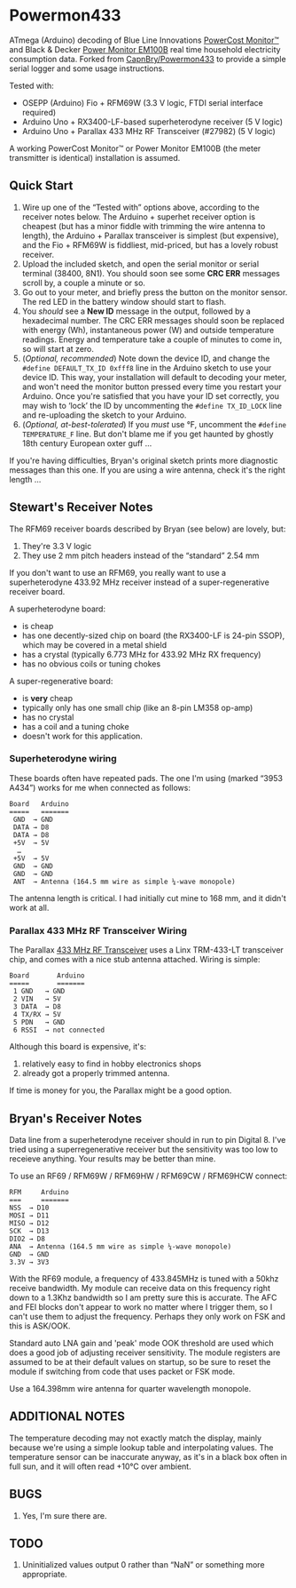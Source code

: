Powermon433
===========

ATmega (Arduino) decoding of Blue Line Innovations
[PowerCost Monitor™](http://www.bluelineinnovations.com/powercost-monitor-2
"PowerCost Monitor™") and Black & Decker
[Power Monitor EM100B](http://servicenet.blackanddecker.com/Products/Detail/EM100B
"Power Monitor EM100B") real time household electricity consumption
data. Forked from
[CapnBry/Powermon433](https://github.com/CapnBry/Powermon433
"CapnBry/Powermon433") to provide a simple serial logger and some
usage instructions.

Tested with:

* OSEPP (Arduino) Fio + RFM69W (3.3 V logic, FTDI serial interface
  required)
* Arduino Uno + RX3400-LF-based superheterodyne receiver (5 V logic)
* Arduino Uno + Parallax 433 MHz RF Transceiver (#27982) (5 V logic)

A working PowerCost Monitor™ or Power Monitor EM100B (the meter
transmitter is identical) installation is assumed.

## Quick Start ##

1. Wire up one of the “Tested with” options above, according to the
   receiver notes below. The Arduino + superhet receiver option is
   cheapest (but has a minor fiddle with trimming the wire antenna to
   length), the Arduino + Parallax transceiver is simplest (but
   expensive), and the Fio + RFM69W is fiddliest, mid-priced, but has
   a lovely robust receiver.
2. Upload the included sketch, and open the serial monitor or serial
   terminal (38400, 8N1). You should soon see some **CRC ERR**
   messages scroll by, a couple a minute or so.
3. Go out to your meter, and briefly press the button on the monitor
   sensor. The red LED in the battery window should start to flash.
4. You *should* see a **New ID** message in the output,
   followed by a hexadecimal number. The CRC ERR messages should soon
   be replaced with energy (Wh), instantaneous power (W) and outside
   temperature readings. Energy and temperature take a couple of
   minutes to come in, so will start at zero.
5. (*Optional, recommended*) Note down the device ID, and change the
   `#define DEFAULT_TX_ID 0xfff8` line in the Arduino sketch to use
   your device ID. This way, your installation will default to
   decoding your meter, and won't need the monitor button pressed
   every time you restart your Arduino. Once you're satisfied that you
   have your ID set correctly, you may wish to ‘lock’ the ID by
   uncommenting the `#define TX_ID_LOCK` line and re-uploading the
   sketch to your Arduino.
6. (*Optional, at-best-tolerated*) If you *must* use °F, uncomment the
   `#define TEMPERATURE_F` line. But don't blame me if you get haunted
   by ghostly 18th century European oxter guff …

If you're having difficulties, Bryan's original sketch prints more
diagnostic messages than this one. If you are using a wire antenna,
check it's the right length …

## Stewart's Receiver Notes ##

The RFM69 receiver boards described by Bryan (see below) are lovely,
but:

1. They're 3.3 V logic
2. They use 2 mm pitch headers instead of the “standard” 2.54 mm

If you don't want to use an RFM69, you really want to use a
superheterodyne 433.92 MHz receiver instead of a super-regenerative
receiver board.

A superheterodyne board:

* is cheap
* has one decently-sized chip on board (the RX3400-LF is 24-pin SSOP),
  which may be covered in a metal shield
* has a crystal (typically 6.773 MHz for 433.92 MHz RX frequency)
* has no obvious coils or tuning chokes

A super-regenerative board:

* is **very** cheap
* typically only has one small chip (like an 8-pin LM358 op-amp)
* has no crystal
* has a coil and a tuning choke
* doesn't work for this application.

### Superheterodyne wiring ###

These boards often have repeated pads. The one I'm using (marked “3953
A434”) works for me when connected as follows:

    Board   Arduino
	=====   =======
     GND  → GND
  	 DATA → D8
 	 DATA → D8
	 +5V  → 5V
      …
     +5V  → 5V
	 GND  → GND
	 GND  → GND
	 ANT  → Antenna (164.5 mm wire as simple ¼-wave monopole)

The antenna length is critical. I had initially cut mine to 168 mm,
and it didn't work at all.

### Parallax 433 MHz RF Transceiver Wiring ###

The Parallax
[433 MHz RF Transceiver](http://www.parallax.com/product/27982 "433
MHz RF Transceiver") uses a Linx TRM-433-LT transceiver chip, and
comes with a nice stub antenna attached. Wiring is simple:

    Board       Arduino
	=====       =======
     1 GND   → GND
	 2 VIN   → 5V
  	 3 DATA  → D8
     4 TX/RX → 5V
	 5 PDN   → GND
	 6 RSSI  → not connected

Although this board is expensive, it's:

1. relatively easy to find in hobby electronics shops
2. already got a properly trimmed antenna.

If time is money for you, the Parallax might be a good option.

Bryan's Receiver Notes
----------------------

Data line from a superheterodyne receiver should in run to pin
Digital 8.  I've tried using a superregenerative receiver but the
sensitivity was too low to receieve anything. Your results may be
better than mine.

To use an RF69 / RFM69W / RFM69HW / RFM69CW / RFM69HCW connect:

    RFM     Arduino
	===     =======
	NSS  → D10
	MOSI → D11
	MISO → D12
	SCK  → D13
	DIO2 → D8
	ANA  → Antenna (164.5 mm wire as simple ¼-wave monopole)
	GND  → GND
	3.3V → 3V3

With the RF69 module, a frequency of 433.845MHz is tuned with a 50khz
receive bandwidth. My module can receive data on this frequency right
down to a 1.3Khz bandwidth so I am pretty sure this is accurate. The
AFC and FEI blocks don't appear to work no matter where I trigger
them, so I can't use them to adjust the frequency. Perhaps they only
work on FSK and this is ASK/OOK.

Standard auto LNA gain and 'peak' mode OOK threshold are used which
does a good job of adjusting receiver sensitivity. The module
registers are assumed to be at their default values on startup, so be
sure to reset the module if switching from code that uses packet or
FSK mode.
 
Use a 164.398mm wire antenna for quarter wavelength monopole.

## ADDITIONAL NOTES ##

The temperature decoding may not exactly match the display, mainly
because we're using a simple lookup table and interpolating
values. The temperature sensor can be inaccurate anyway, as it's in a
black box often in full sun, and it will often read +10°C over
ambient.

## BUGS ##

1. Yes, I'm sure there are.

## TODO ##

1. Uninitialized values output 0 rather than “NaN” or something more
   appropriate.
